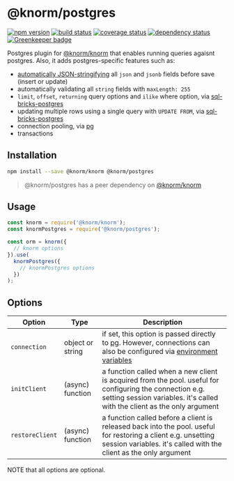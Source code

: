 # @knorm/postgres

[![npm version](https://badge.fury.io/js/@knorm/postgres.svg)](http://badge.fury.io/js/@knorm/postgres)
[![build status](https://travis-ci.org/knorm/postgres.svg?branch=master)](https://travis-ci.org/knorm/postgres)
[![coverage status](https://coveralls.io/repos/github/knorm/postgres/badge.svg?branch=master)](https://coveralls.io/github/knorm/postgres?branch=master)
[![dependency status](https://david-dm.org/knorm/postgres.svg)](https://david-dm.org/knorm/postgres)
[![Greenkeeper badge](https://badges.greenkeeper.io/knorm/postgres.svg)](https://greenkeeper.io/)

Postgres plugin for [@knorm/knorm](https://www.npmjs.com/package/@knorm/knorm)
that enables running queries agaisnt postgres. Also, it adds postgres-specific
features such as:

* [automatically JSON-stringifying](http://knexjs.org/#Schema-json) all `json`
  and `jsonb` fields before save (insert or update)
* automatically validating all `string` fields with `maxLength: 255`
* `limit`, `offset`, `returning` query options and `ilike` where option,
  via [sql-bricks-postgres](https://github.com/Suor/sql-bricks-postgres)
* updating multiple rows using a single query with `UPDATE FROM`, via
  [sql-bricks-postgres](https://github.com/Suor/sql-bricks-postgres)
* connection pooling, via [pg](https://node-postgres.com/features/pooling)
* transactions

## Installation

```bash
npm install --save @knorm/knorm @knorm/postgres
```

> @knorm/postgres has a peer dependency on [@knorm/knorm](https://www.npmjs.com/package/knorm)

## Usage

```js
const knorm = require('@knorm/knorm');
const knormPostgres = require('@knorm/postgres');

const orm = knorm({
  // knorm options
}).use(
  knormPostgres({
    // knormPostgres options
  })
);
```

## Options

| Option          | Type             | Description                                                                                                                                                                                                                                           |
| --------------- | ---------------- | ----------------------------------------------------------------------------------------------------------------------------------------------------------------------------------------------------------------------------------------------------- |
| `connection`    | object or string | if set, this option is passed directly to [pg](https://node-postgres.com/features/connecting#programmatic). However, connections can also be configured via [environment variables](https://www.postgresql.org/docs/current/static/libpq-envars.html) |
| `initClient`    | (async) function | a function called when a new client is acquired from the pool. useful for configuring the connection e.g. setting session variables. it's called with the client as the only argument                                                                 |
| `restoreClient` | (async) function | a function called before a client is released back into the pool. useful for restoring a client e.g. unsetting session variables. it's called with the client as the only argument                                                                    |

NOTE that all options are optional.

